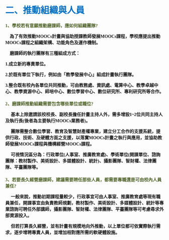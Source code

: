 # <font color=#0071C2 face=微軟正黑體>二、推動組織與人員</font>

<font face=微軟正黑體>

<font color=#4E6228 face=微軟正黑體><h4>
1、學校若有意願推動磨課師，應如何組織團隊? 
</font>

<p>&nbsp;&nbsp;&nbsp;&nbsp;為了有效推動MOOCs計畫與協助授課教師發展MOOCs課程，學校應提出推動MOOCs課程之組織架構、功能角色及運作機制。 </p>


<p>
&nbsp;&nbsp;&nbsp;&nbsp;磨課師的執行團隊有三種組成方式：
<p>
1.成立新的專責單位。
</p>
<p>
2.於既有單位下執行，例如由「教學發展中心」組成計畫執行團隊。
</p>
<p>
3.整合既有校內各單位共同推動，可由教務處、資訊處、電算中心、教學卓越中心、教學資源中心、師培中心、數位學習中心、數位研究所、專利研究所等合作。
</p>
 </p>


<font color=#4E6228 face=微軟正黑體><h4>
2、磨課師推動組織需要包含哪些單位或職位? 
</font>

<p>&nbsp;&nbsp;&nbsp;&nbsp;
基本上除邀請該校校長、副校長擔任計畫主持人外，需多增設1~2位共同主持人及執行長(後者為主要執行MOOCs業務者)。
</p>


<p>&nbsp;&nbsp;&nbsp;&nbsp;
團隊需整合數位學習、教育及智慧財產權專業，建立分工合作的支援系統，提供行政、技術、及硬體方面之支援，以落實MOOCs計畫之執行與應用，並協助教師發展MOOCs課程與機構經營MOOCs課程。
</p>


<p>&nbsp;&nbsp;&nbsp;&nbsp;
可視情況區分為：行政單位(人事室、推廣教育處)、學術單位(開課單位、諮詢團隊：教材製作、美術設計、多媒體設計、統計)、攝影團隊、智財權、法律團隊、平臺團隊等。
</p>


<font color=#4E6228 face=微軟正黑體><h4>
3、若要長久經營磨課師，建議需要聘任那些人員，都需要專職還是可由校內人員兼任?
</font>

<p>&nbsp;&nbsp;&nbsp;&nbsp;
一般來說，推動初期課程量較少，行政事宜可由人事室、推廣教育處等現有職員兼任，開課事宜由負責教師規劃，教材製作、美術設計、多媒體設計、統計等專業諮詢可聘任外部講師，攝影團隊、智財權、法律團隊、平臺團隊等可考慮尋求外部資源投入。
</p>


<p>&nbsp;&nbsp;&nbsp;&nbsp;
但若打算長久經營，並有計畫有規模地向外推動，以上單位都可依實際執行需求，逐步增聘專責人員，並增加相對應所需的軟硬體設施。
</p>
